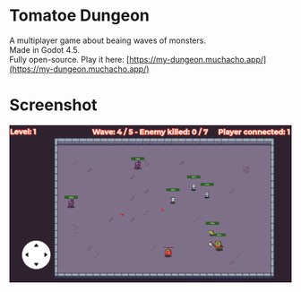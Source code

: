 # Tomatoe Dungeon
A multiplayer game about beaing waves of monsters.  
Made in Godot 4.5.   
Fully open-source.
Play it here: [https://my-dungeon.muchacho.app/](https://my-dungeon.muchacho.app/)

# Screenshot
![Screenshot of the gameplay](docs/screenshots/screenshot_1.png)


